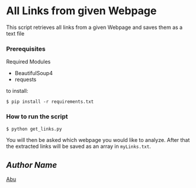 # All Links from given Webpage

This script retrieves all links from a given Webpage and saves them as a text file

### Prerequisites
Required Modules
- BeautifulSoup4
- requests

to install:
```
$ pip install -r requirements.txt
```

### How to run the script
``` bash
$ python get_links.py
```
You will then be asked which webpage you would like to analyze.
After that the extracted links will be saved as an array in `myLinks.txt`.

## *Author Name*
[Abu](https://google.com)
